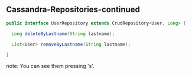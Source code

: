 ##  Cassandra-Repositories-continued
```Java
public interface UserRepository extends CrudRepository<User, Long> {

  Long deleteByLastname(String lastname);

  List<User> removeByLastname(String lastname);

}
```
note:
    You can see them pressing 's'.
